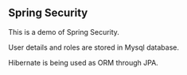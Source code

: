## Spring Security 

This is a demo  of Spring Security. 

User details and roles are stored in Mysql database.

Hibernate is being used as ORM through JPA.
